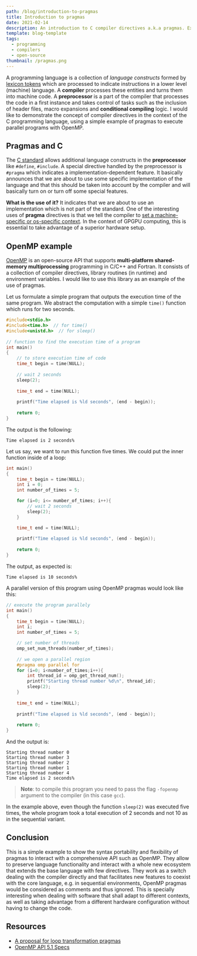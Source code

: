 ```yaml
---
path: /blog/introduction-to-pragmas
title: Introduction to pragmas
date: 2021-02-14
description: An introduction to C compiler directives a.k.a pragmas. Examples with OpenMP.
template: blog-template
tags:
  - programming
  - compilers
  - open-source
thumbnail: /pragmas.png
---
```


A programming language is a collection of *language constructs* formed by [lexicon tokens](https://en.wikipedia.org/wiki/Lexical_analysis#Token) which are processed to indicate instructions in a lower level (machine) language. A **compiler** processes these entities and turns them into machine code. A **preprocessor** is a part of the compiler that processes the code in a first instance and takes control of tasks such as the inclusion of header files, macro expansions and **conditional compiling** logic. I would like to demonstrate the concept of compiler directives in the context of the C programming language, using a simple example of pragmas to execute parallel programs with OpenMP. 

## Pragmas and C

The [C standard](https://en.cppreference.com/w/c/header) allows additional language constructs in the **preprocessor** like `#define`, `#include`. A special directive handled by the preprocessor is `#pragma` which indicates a implementation-dependent feature. It basically announces that we are about to use some specific implementation of the language and that this should be taken into account by the compiler and will basically turn on or turn off some special features. 

**What is the use of it?**  It indicates that we are about to use an implementation which is not part of the standard. One of the interesting uses of **pragma** directives is that we tell the compiler to [set a machine-specific or os-specific context](https://stackoverflow.com/a/232796). In the context of GPGPU computing, this is essential to take advantage of a superior hardware setup. 

## OpenMP example

[OpenMP](https://www.openmp.org/) is an open-source API that supports **multi-platform shared-memory multiprocessing** programming in C/C++ and Fortran. It consists of a collection of compiler directives, library routines (in runtime) and environment variables. I would like to use this library as an example of the use of pragmas.

Let us formulate a simple program that outputs the execution time of the same program. We abstract the computation with a simple `time()` function which runs for two seconds. 

```c
#include<stdio.h>
#include<time.h>  // for time()
#include<unistd.h>  // for sleep()
 
// function to find the execution time of a program
int main()
{
    // to store execution time of code
    time_t begin = time(NULL);
    
    // wait 2 seconds
    sleep(2);
    
    time_t end = time(NULL);
    
    printf("Time elapsed is %ld seconds", (end - begin));
 
    return 0;
}
```
The output is the following:

```output
Time elapsed is 2 seconds%
```

Let us say, we want to run this function five times. We could put the inner function inside of a loop:

```c
int main()
{
    time_t begin = time(NULL);
    int i = 0;
    int number_of_times = 5; 

    for (i=0; i<= number_of_times; i++){
        // wait 2 seconds
        sleep(2);
    }   

    time_t end = time(NULL);
    
    printf("Time elapsed is %ld seconds", (end - begin));
 
    return 0;
}
```

The output, as expected is:

```output
Time elapsed is 10 seconds%
```

A parallel version of this program using OpenMP pragmas would look like this:

```c
// execute the program parallely
int main()
{
    time_t begin = time(NULL);
    int i;
    int number_of_times = 5; 

    // set number of threads 
    omp_set_num_threads(number_of_times);
    
    // we open a parallel region
    #pragma omp parallel for
    for (i=0; i<number_of_times;i++){
        int thread_id = omp_get_thread_num();
        printf("Starting thread number %d\n", thread_id);
        sleep(2);
    }
        
    time_t end = time(NULL);
    
    printf("Time elapsed is %ld seconds", (end - begin));
 
    return 0;
}
```

And the output is:
```output
Starting thread number 0
Starting thread number 3
Starting thread number 2
Starting thread number 1
Starting thread number 4
Time elapsed is 2 seconds%  
```

>**Note**: to compile this program you need to pass the flag `-fopenmp` argument to the compiler (in this case `gcc`). 

In the example above, even though the function `sleep(2)` was executed five times, the whole program took a total execution of 2 seconds and not 10 as in the sequential variant. 

## Conclusion

This is a simple example to show the syntax portability and flexibility of pragmas to interact with a comprehensive API such as OpenMP. They allow to preserve language functionality and interact with a whole new ecosystem that extends the base language with few directives. They work as a switch dealing with the compiler directly and that facilitates new features to coexist with the core language, e.g. in sequential environments, OpenMP pragmas would be considered as comments and thus ignored. This is specially interesting when dealing with software that shall adapt to different contexts, as well as taking advantage from a different hardware configuration without having to change the code.   


## Resources

- [A proposal for loop transformation pragmas](https://link.springer.com/chapter/10.1007/978-3-319-98521-3_3)
- [OpenMP API 5.1 Specs](https://www.openmp.org/wp-content/uploads/OpenMP-API-Specification-5-1.pdf)